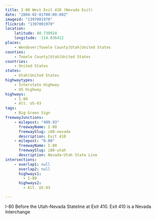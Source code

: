 ```yaml
---
title: I-80 West Exit 410 (Nevada Exit)
date: "2004-02-01T00:00:00Z"
imageid: "1397001970"
flickrid: "1397001970"
location:
    latitude: 40.739924
    longitude: -114.036412
places:
    - Wendover|Tooele County|Utah|United States
counties:
    - Tooele County|Utah|United States
countries:
    - United States
states:
    - Utah|United States
highwaytypes:
    - Interstate Highway
    - US Highway
highways:
    - I-80
    - Alt. US-93
tags:
    - Big Green Sign
freewayJunctions:
    - milepost: "409.93"
      freewayName: I-80
      freewaySlug: i80-nevada
      description: Exit 410
    - milepost: "0.00"
      freewayName: I-80
      freewaySlug: i80-utah
      description: Nevada-Utah State Line
intersections:
    - overlap1: null
      overlap2: null
      highways1:
        - I-80
      highways2:
        - Alt. US-93

---
```

I-80 Before the Utah-Nevada Stateline at Exit 410.  Exit 410 is a Nevada Interchange